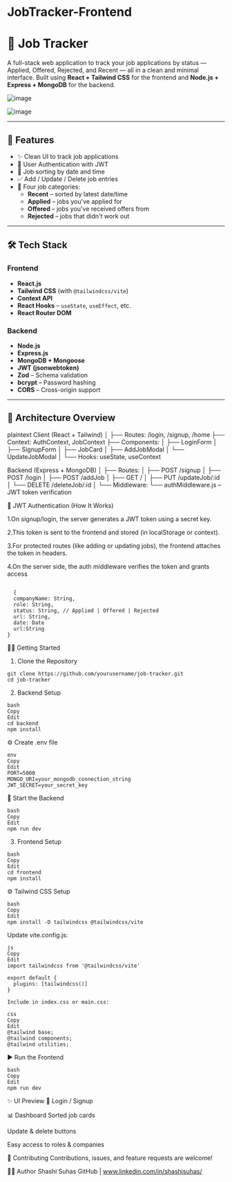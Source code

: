 # JobTracker-Frontend
# 💼 Job Tracker

A full-stack web application to track your job applications by status — Applied, Offered, Rejected, and Recent — all in a clean and minimal interface. Built using **React + Tailwind CSS** for the frontend and **Node.js + Express + MongoDB** for the backend.

![image](https://github.com/user-attachments/assets/22720911-4d92-492b-a735-a9a718af91c5)



![image](https://github.com/user-attachments/assets/18837f75-b5a6-4e72-83ae-056a013ac36d)


---

## 🚀 Features

- ✨ Clean UI to track job applications
- 🔐 User Authentication with JWT
- 📅 Job sorting by date and time
- ✅ Add / Update / Delete job entries
- 🧾 Four job categories:
  - **Recent** – sorted by latest date/time
  - **Applied** – jobs you've applied for
  - **Offered** – jobs you've received offers from
  - **Rejected** – jobs that didn't work out

---

## 🛠️ Tech Stack

### Frontend
- **React.js**
- **Tailwind CSS** (with `@tailwindcss/vite`)
- **Context API**
- **React Hooks** – `useState`, `useEffect`, etc.
- **React Router DOM**

### Backend
- **Node.js**
- **Express.js**
- **MongoDB + Mongoose**
- **JWT (jsonwebtoken)**
- **Zod** – Schema validation
- **bcrypt** – Password hashing
- **CORS** – Cross-origin support

---

## 🧱 Architecture Overview

plaintext
Client (React + Tailwind)
│
├── Routes: /login, /signup, /home
├── Context: AuthContext, JobContext
├── Components:
│   ├── LoginForm
│   ├── SignupForm
│   ├── JobCard
│   ├── AddJobModal
│   └── UpdateJobModal
│
└── Hooks: useState, useContext

Backend (Express + MongoDB)
│
├── Routes:
│   ├── POST /signup
│   ├── POST /login
│   ├── POST /addJob
│   ├── GET /
│   ├── PUT /updateJob/:id
│   └── DELETE /deleteJob/:id
│
└── Middleware:
    └── authMiddleware.js – JWT token verification

🔐 JWT Authentication (How It Works)

1.On signup/login, the server generates a JWT token using a secret key.

2.This token is sent to the frontend and stored (in localStorage or context).

3.For protected routes (like adding or updating jobs), the frontend attaches the token in headers.

4.On the server side, the auth middleware verifies the token and grants access
```

  {
  companyName: String,
  role: String,
  status: String, // Applied | Offered | Rejected 
  url: String,
  date: Date
  url:String
}

```
🧑‍💻 Getting Started
1. Clone the Repository

```
git clone https://github.com/yourusername/job-tracker.git
cd job-tracker
```
2. Backend Setup
```
bash
Copy
Edit
cd backend
npm install

```
⚙️ Create .env file
```
env
Copy
Edit
PORT=5000
MONGO_URI=your_mongodb_connection_string
JWT_SECRET=your_secret_key
```
🔁 Start the Backend
```
bash
Copy
Edit
npm run dev
```
3. Frontend Setup
```
bash
Copy
Edit
cd frontend
npm install
```
⚙️ Tailwind CSS Setup
```
bash
Copy
Edit
npm install -D tailwindcss @tailwindcss/vite
```
Update vite.config.js:

```
js
Copy
Edit
import tailwindcss from '@tailwindcss/vite'

export default {
  plugins: [tailwindcss()]
}
```
```
Include in index.css or main.css:

css
Copy
Edit
@tailwind base;
@tailwind components;
@tailwind utilities;
```
▶️ Run the Frontend
```
bash
Copy
Edit
npm run dev
```
✨ UI Preview
🔐 Login / Signup

📊 Dashboard
Sorted job cards

Update & delete buttons

Easy access to roles & companies

🤝 Contributing
Contributions, issues, and feature requests are welcome!


🧑‍💻 Author
Shashi Suhas
GitHub | www.linkedin.com/in/shashisuhas/

